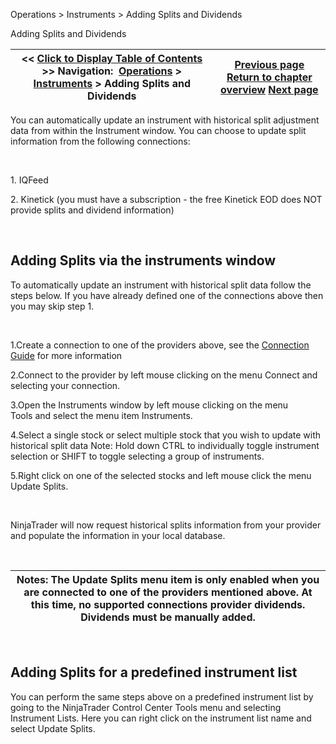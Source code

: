 ﻿


Operations \> Instruments \> Adding Splits and Dividends






















Adding Splits and Dividends







| \<\< [Click to Display Table of Contents](adding_splits_and_dividends.md) \>\> **Navigation:**     [Operations](operations-1.md) \> [Instruments](instruments-1.md) \> Adding Splits and Dividends | [Previous page](rolling_over_a_futures_contrac-1.md) [Return to chapter overview](instruments-1.md) [Next page](tradestation_symbol_mapping-1.md) |
| --- | --- |











You can automatically update an instrument with historical split adjustment data from within the Instrument window. You can choose to update split information from the following connections:


 


1\. IQFeed


2\. Kinetick (you must have a subscription \- the free Kinetick EOD does NOT provide splits and dividend information)


 


## Adding Splits via the instruments window


To automatically update an instrument with historical split data follow the steps below. If you have already defined one of the connections above then you may skip step 1\.


 


1\.Create a connection to one of the providers above, see the [Connection Guide](%3C%25CONNECTIONGUIDE%25%3E) for more information

2\.Connect to the provider by left mouse clicking on the menu Connect and selecting your connection.

3\.Open the Instruments window by left mouse clicking on the menu Tools and select the menu item Instruments.

4\.Select a single stock or select multiple stock that you wish to update with historical split data Note: Hold down CTRL to individually toggle instrument selection or SHIFT to toggle selecting a group of instruments.

5\.Right click on one of the selected stocks and left mouse click the menu Update Splits.

 


NinjaTrader will now request historical splits information from your provider and populate the information in your local database.


 




| Notes: The Update Splits menu item is only enabled when you are connected to one of the providers mentioned above.  At this time, no supported connections provider dividends. Dividends must be manually added. |
| --- |



 


## Adding Splits for a predefined instrument list


You can perform the same steps above on a predefined instrument list by going to the NinjaTrader Control Center Tools menu and selecting Instrument Lists. Here you can right click on the instrument list name and select Update Splits.








